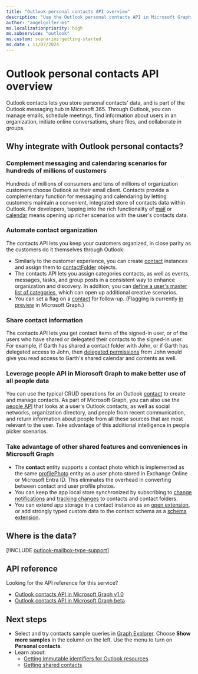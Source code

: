 ```yaml
---
title: "Outlook personal contacts API overview"
description: "Use the Outlook personal contacts API in Microsoft Graph to manage emails, schedule meetings, find user information, share files, and collaborate in groups."
author: "angelgolfer-ms"
ms.localizationpriority: high
ms.subservice: "outlook"
ms.custom: scenarios:getting-started
ms.date : 11/07/2024
---
```


# Outlook personal contacts API overview

Outlook contacts lets you store personal contacts' data, and is part of the Outlook messaging hub in Microsoft 365. Through Outlook, you can manage emails, schedule meetings, find information about users in an organization, initiate online conversations, share files, and collaborate in groups.

## Why integrate with Outlook personal contacts?

### Complement messaging and calendaring scenarios for hundreds of millions of customers

Hundreds of millions of consumers and tens of millions of organization customers choose Outlook as their email client. Contacts provide a complementary function for messaging and calendaring by letting customers maintain a convenient, integrated store of contacts data within Outlook. For developers, tapping into the rich functionality of [mail](outlook-mail-concept-overview.md) or [calendar](outlook-calendar-concept-overview.md) means opening up richer scenarios with the user's contacts data.

### Automate contact organization

The contacts API lets you keep your customers organized, in close parity as the customers do it themselves through Outlook:

- Similarly to the customer experience, you can create [contact](/graph/api/resources/contact) instances and assign them to [contactFolder](/graph/api/resources/contactfolder) objects.
- The contacts API lets you assign categories contacts, as well as events, messages, tasks, and group posts in a consistent way to enhance organization and discovery. In addition, you can [define a user's master list of categories](/graph/api/outlookuser-post-mastercategories), which can open up additional creative scenarios.
- You can set a flag on a [contact](/graph/api/resources/contact) for follow-up. (Flagging is currently [in preview](versioning-and-support.md#beta-version) in Microsoft Graph.)

### Share contact information

The contacts API lets you get contact items of the signed-in user, or of the users who have shared or delegated their contacts to the signed-in user. For example, if Garth has shared a contact folder with John, or if Garth has delegated access to John, then [delegated permissions](auth/auth-concepts.md#microsoft-graph-permissions) from John would give you read access to Garth's shared calendar and contents as well.

### Leverage people API in Microsoft Graph to make better use of all people data

You can use the typical CRUD operations for an Outlook [contact](/graph/api/resources/contact) to create and manage contacts. As part of Microsoft Graph, you can also use the [people API](people-insights-overview.md) that looks at a user's Outlook contacts, as well as social networks, organization directory, and people from recent communication, and return information about people from all these sources that are most relevant to the user. Take advantage of this additional intelligence in people picker scenarios.

### Take advantage of other shared features and conveniences in Microsoft Graph

- The **contact** entity supports a contact photo which is implemented as the same [profilePhoto](/graph/api/resources/profilephoto) entity as a user photo stored in Exchange Online or Microsoft Entra ID. This eliminates the overhead in converting between contact and user profile photos.
- You can keep the app local store synchronized by subscribing to [change notifications](/graph/api/resources/webhooks) and [tracking changes](delta-query-overview.md) to contacts and contact folders.
- You can extend app storage in a contact instance as an [open extension](extensibility-overview.md#4-open-extensions), or add strongly typed custom data to the contact schema as a [schema extension](extensibility-overview.md#3-schema-extensions).

## Where is the data?

[!INCLUDE [outlook-mailbox-type-support](../includes/outlook-mailbox-type-support.md)]

## API reference

Looking for the API reference for this service?

- [Outlook contacts API in Microsoft Graph v1.0](/graph/api/resources/contact?view=graph-rest-1.0&preserve-view=true)
- [Outlook contacts API in Microsoft Graph beta](/graph/api/resources/contact?view=graph-rest-beta&preserve-view=true)

## Next steps

- Select and try contacts sample queries in [Graph Explorer](https://developer.microsoft.com/graph/graph-explorer/?request=me%2Fcontacts&version=v1.0). Choose **Show more samples** in the column on the left. Use the menu to turn on **Personal contacts**.
- Learn about:
  - [Getting immutable identifiers for Outlook resources](outlook-immutable-id.md)
  - [Getting shared contacts](outlook-get-shared-contacts-folders.md)
